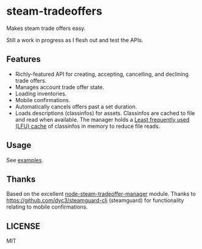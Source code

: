 # steam-tradeoffers

Makes steam trade offers easy.

Still a work in progress as I flesh out and test the APIs.

## Features

- Richly-featured API for creating, accepting, cancelling, and declining trade offers.
- Manages account trade offer state.
- Loading inventories.
- Mobile confirmations.
- Automatically cancels offers past a set duration.
- Loads descriptions (classinfos) for assets. Classinfos are cached to file and read when available. The manager holds a [Least frequently used (LFU) cache](https://en.wikipedia.org/wiki/Least_frequently_used) of classinfos in memory to reduce file reads.

## Usage

See [examples](https://github.com/juliarose/steam-tradeoffers/tree/main/examples).

## Thanks

Based on the excellent [node-steam-tradeoffer-manager](https://github.com/DoctorMcKay/node-steam-tradeoffer-manager) module. Thanks to https://github.com/dyc3/steamguard-cli (steamguard) for functionality relating to mobile confirmations.

## LICENSE

MIT